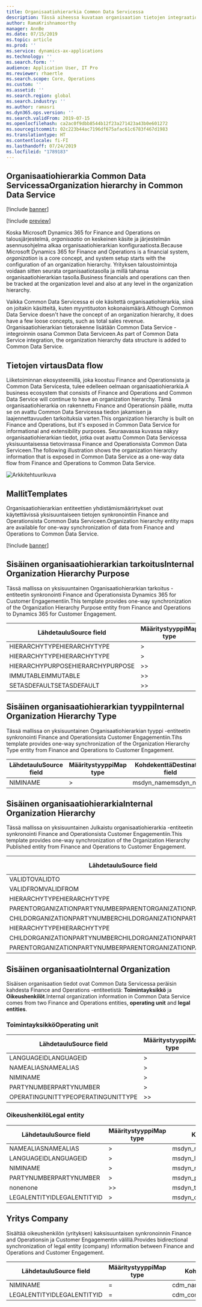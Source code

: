 ```yaml
---
title: Organisaatiohierarkia Common Data Servicessa
description: Tässä aiheessa kuvataan organisaation tietojen integraatiota Finance and Operationsin ja Common Data Servicen välillä.
author: RamaKrishnamoorthy
manager: AnnBe
ms.date: 07/15/2019
ms.topic: article
ms.prod: ''
ms.service: dynamics-ax-applications
ms.technology: ''
ms.search.form: ''
audience: Application User, IT Pro
ms.reviewer: rhaertle
ms.search.scope: Core, Operations
ms.custom: ''
ms.assetid: ''
ms.search.region: global
ms.search.industry: ''
ms.author: ramasri
ms.dyn365.ops.version: ''
ms.search.validFrom: 2019-07-15
ms.openlocfilehash: ca2ac0f9dbb8544b12f23a271423a43b0e601272
ms.sourcegitcommit: 02c223b44ac7196df675afac61c6783f467d1983
ms.translationtype: HT
ms.contentlocale: fi-FI
ms.lasthandoff: 07/24/2019
ms.locfileid: "1789183"
---
```

## <a name="organization-hierarchy-in-common-data-service"></a><span data-ttu-id="c6e59-103">Organisaatiohierarkia Common Data Servicessa</span><span class="sxs-lookup"><span data-stu-id="c6e59-103">Organization hierarchy in Common Data Service</span></span>

[!include [banner](../includes/banner.md)]

[!include [preview](../includes/preview-banner.md)]

<span data-ttu-id="c6e59-104">Koska Microsoft Dynamics 365 for Finance and Operations on talousjärjestelmä, *organisaatio* on keskeinen käsite ja järjestelmän asennusohjelma alkaa organisaatiohierarkian konfiguraatiosta.</span><span class="sxs-lookup"><span data-stu-id="c6e59-104">Because Microsoft Dynamics 365 for Finance and Operations is a financial system, *organization* is a core concept, and system setup starts with the configuration of an organization hierarchy.</span></span> <span data-ttu-id="c6e59-105">Yrityksen taloustoimintoja voidaan sitten seurata organisaatiotasolla ja millä tahansa organisaatiohierarkian tasolla.</span><span class="sxs-lookup"><span data-stu-id="c6e59-105">Business financials and operations can then be tracked at the organization level and also at any level in the organization hierarchy.</span></span>

<span data-ttu-id="c6e59-106">Vaikka Common Data Servicessa ei ole käsitettä organisaatiohierarkia, siinä on joitakin käsitteitä, kuten myyntituoton kokonaismäärä.</span><span class="sxs-lookup"><span data-stu-id="c6e59-106">Although Common Data Service doesn't have the concept of an organization hierarchy, it does have a few loose concepts, such as total sales revenue.</span></span> <span data-ttu-id="c6e59-107">Organisaatiohierarkian tietorakenne lisätään Common Data Service -integroinnin osana Common Data Serviceen.</span><span class="sxs-lookup"><span data-stu-id="c6e59-107">As part of Common Data Service integration, the organization hierarchy data structure is added to Common Data Service.</span></span>

## <a name="data-flow"></a><span data-ttu-id="c6e59-108">Tietojen virtaus</span><span class="sxs-lookup"><span data-stu-id="c6e59-108">Data flow</span></span>

<span data-ttu-id="c6e59-109">Liiketoiminnan ekosysteemillä, joka koostuu Finance and Operationsista ja Common Data Servicesta, tulee edelleen oelmaan organisaatiohierarkia.</span><span class="sxs-lookup"><span data-stu-id="c6e59-109">A business ecosystem that consists of Finance and Operations and Common Data Service will continue to have an organization hierarchy.</span></span> <span data-ttu-id="c6e59-110">Tämä organisaatiohierarkia on rakennettu Finance and Operationsin päälle, mutta se on avattu Common Data Servicessa tiedon jakamisen ja laajennettavuuden tarkoituksia varten.</span><span class="sxs-lookup"><span data-stu-id="c6e59-110">This organization hierarchy is built on Finance and Operations, but it's exposed in Common Data Service for informational and extensibility purposes.</span></span> <span data-ttu-id="c6e59-111">Seuraavassa kuvassa näkyy organisaatiohierarkian tiedot, jotka ovat avattu Common Data Servicessa yksisuuntaisessa tietovirrassa Finance and Operationsista Common Data Serviceen.</span><span class="sxs-lookup"><span data-stu-id="c6e59-111">The following illustration shows the organization hierarchy information that is exposed in Common Data Service as a one-way data flow from Finance and Operations to Common Data Service.</span></span>

![Arkkitehtuurikuva](media/dual-write-data-flow.png)

## <a name="templates"></a><span data-ttu-id="c6e59-113">Mallit</span><span class="sxs-lookup"><span data-stu-id="c6e59-113">Templates</span></span>

<span data-ttu-id="c6e59-114">Organisaatiohierarkian entiteettien yhdistämismäärirtykset ovat käytettävissä yksisuuntaiseen tietojen synkronointiin Finance and Operationsista Common Data Serviceen.</span><span class="sxs-lookup"><span data-stu-id="c6e59-114">Organization hierarchy entity maps are available for one-way synchronization of data from Finance and Operations to Common Data Service.</span></span>

[!include [banner](../includes/dual-write-symbols.md)]

## <a name="internal-organization-hierarchy-purpose"></a><span data-ttu-id="c6e59-115">Sisäinen organisaatiohierarkian tarkoitus</span><span class="sxs-lookup"><span data-stu-id="c6e59-115">Internal Organization Hierarchy Purpose</span></span>

<span data-ttu-id="c6e59-116">Tässä mallissa on yksisuuntainen Organisaatiohierarkian tarkoitus -entiteetin synkronointi Finance and Operationsista Dynamics 365 for Customer Engagementiin.</span><span class="sxs-lookup"><span data-stu-id="c6e59-116">This template provides one-way synchronization of the Organization Hierarchy Purpose entity from Finance and Operations to Dynamics 365 for Customer Engagement.</span></span>

<!-- ![architecture image](media/dual-write-purpose.png) -->

<span data-ttu-id="c6e59-117">Lähdetaulu</span><span class="sxs-lookup"><span data-stu-id="c6e59-117">Source field</span></span> | <span data-ttu-id="c6e59-118">Määritystyyppi</span><span class="sxs-lookup"><span data-stu-id="c6e59-118">Map type</span></span> | <span data-ttu-id="c6e59-119">Kohdekenttä</span><span class="sxs-lookup"><span data-stu-id="c6e59-119">Destination field</span></span>
---|---|---
<span data-ttu-id="c6e59-120">HIERARCHYTYPE</span><span class="sxs-lookup"><span data-stu-id="c6e59-120">HIERARCHYTYPE</span></span> | \> | <span data-ttu-id="c6e59-121">msdyn\_hierarchypurposetypename</span><span class="sxs-lookup"><span data-stu-id="c6e59-121">msdyn\_hierarchypurposetypename</span></span>
<span data-ttu-id="c6e59-122">HIERARCHYTYPE</span><span class="sxs-lookup"><span data-stu-id="c6e59-122">HIERARCHYTYPE</span></span> | \> | <span data-ttu-id="c6e59-123">msdyn\_hierarchytype.msdyn\_name</span><span class="sxs-lookup"><span data-stu-id="c6e59-123">msdyn\_hierarchytype.msdyn\_name</span></span>
<span data-ttu-id="c6e59-124">HIERARCHYPURPOSE</span><span class="sxs-lookup"><span data-stu-id="c6e59-124">HIERARCHYPURPOSE</span></span> | \>\> | <span data-ttu-id="c6e59-125">msdyn\_hierarchypurpose</span><span class="sxs-lookup"><span data-stu-id="c6e59-125">msdyn\_hierarchypurpose</span></span>
<span data-ttu-id="c6e59-126">IMMUTABLE</span><span class="sxs-lookup"><span data-stu-id="c6e59-126">IMMUTABLE</span></span> | \>\> | <span data-ttu-id="c6e59-127">msdyn\_immutable</span><span class="sxs-lookup"><span data-stu-id="c6e59-127">msdyn\_immutable</span></span>
<span data-ttu-id="c6e59-128">SETASDEFAULT</span><span class="sxs-lookup"><span data-stu-id="c6e59-128">SETASDEFAULT</span></span> | \>\> | <span data-ttu-id="c6e59-129">msdyn\_setasdefault</span><span class="sxs-lookup"><span data-stu-id="c6e59-129">msdyn\_setasdefault</span></span>

## <a name="internal-organization-hierarchy-type"></a><span data-ttu-id="c6e59-130">Sisäinen organisaatiohierarkian tyyppi</span><span class="sxs-lookup"><span data-stu-id="c6e59-130">Internal Organization Hierarchy Type</span></span>

<span data-ttu-id="c6e59-131">Tässä mallissa on yksisuuntainen Organisaatiohierarkian tyyppi -entiteetin synkronointi Finance and Operationsista Customer Engagementiin.</span><span class="sxs-lookup"><span data-stu-id="c6e59-131">Tihs template provides one-way synchronization of the Organization Hierarchy Type entity from Finance and Operations to Customer Engagement.</span></span>

<!-- ![architecture image](media/dual-write-type.png) -->

<span data-ttu-id="c6e59-132">Lähdetaulu</span><span class="sxs-lookup"><span data-stu-id="c6e59-132">Source field</span></span> | <span data-ttu-id="c6e59-133">Määritystyyppi</span><span class="sxs-lookup"><span data-stu-id="c6e59-133">Map type</span></span> | <span data-ttu-id="c6e59-134">Kohdekenttä</span><span class="sxs-lookup"><span data-stu-id="c6e59-134">Destination field</span></span>
---|---|---
<span data-ttu-id="c6e59-135">NIMI</span><span class="sxs-lookup"><span data-stu-id="c6e59-135">NAME</span></span> | \> | <span data-ttu-id="c6e59-136">msdyn\_name</span><span class="sxs-lookup"><span data-stu-id="c6e59-136">msdyn\_name</span></span>

## <a name="internal-organization-hierarchy"></a><span data-ttu-id="c6e59-137">Sisäinen organisaatiohierarkia</span><span class="sxs-lookup"><span data-stu-id="c6e59-137">Internal Organization Hierarchy</span></span>

<span data-ttu-id="c6e59-138">Tässä mallissa on yksisuuntainen Julkaistu organisaatiohierarkia -entiteetin synkronointi Finance and Operationsista Customer Engagementiin.</span><span class="sxs-lookup"><span data-stu-id="c6e59-138">This template provides one-way synchronization of the Organization Hierarchy Published entity from Finance and Operations to Customer Engagement.</span></span>

<!-- ![architecture image](media/dual-write-organization.png) -->

<span data-ttu-id="c6e59-139">Lähdetaulu</span><span class="sxs-lookup"><span data-stu-id="c6e59-139">Source field</span></span> | <span data-ttu-id="c6e59-140">Määritystyyppi</span><span class="sxs-lookup"><span data-stu-id="c6e59-140">Map type</span></span> | <span data-ttu-id="c6e59-141">Kohdekenttä</span><span class="sxs-lookup"><span data-stu-id="c6e59-141">Destination field</span></span>
---|---|---
<span data-ttu-id="c6e59-142">VALIDTO</span><span class="sxs-lookup"><span data-stu-id="c6e59-142">VALIDTO</span></span> | \> | <span data-ttu-id="c6e59-143">msdyn\_validto</span><span class="sxs-lookup"><span data-stu-id="c6e59-143">msdyn\_validto</span></span>
<span data-ttu-id="c6e59-144">VALIDFROM</span><span class="sxs-lookup"><span data-stu-id="c6e59-144">VALIDFROM</span></span> | \> | <span data-ttu-id="c6e59-145">msdyn\_validfrom</span><span class="sxs-lookup"><span data-stu-id="c6e59-145">msdyn\_validfrom</span></span>
<span data-ttu-id="c6e59-146">HIERARCHYTYPE</span><span class="sxs-lookup"><span data-stu-id="c6e59-146">HIERARCHYTYPE</span></span> | \> | <span data-ttu-id="c6e59-147">msdyn\_hierarchytypename</span><span class="sxs-lookup"><span data-stu-id="c6e59-147">msdyn\_hierarchytypename</span></span>
<span data-ttu-id="c6e59-148">PARENTORGANIZATIONPARTYNUMBER</span><span class="sxs-lookup"><span data-stu-id="c6e59-148">PARENTORGANIZATIONPARTYNUMBER</span></span> | \> | <span data-ttu-id="c6e59-149">msdyn\_parentpartyid</span><span class="sxs-lookup"><span data-stu-id="c6e59-149">msdyn\_parentpartyid</span></span>
<span data-ttu-id="c6e59-150">CHILDORGANIZATIONPARTYNUMBER</span><span class="sxs-lookup"><span data-stu-id="c6e59-150">CHILDORGANIZATIONPARTYNUMBER</span></span> | \> | <span data-ttu-id="c6e59-151">msdyn\_childpartyid</span><span class="sxs-lookup"><span data-stu-id="c6e59-151">msdyn\_childpartyid</span></span>
<span data-ttu-id="c6e59-152">HIERARCHYTYPE</span><span class="sxs-lookup"><span data-stu-id="c6e59-152">HIERARCHYTYPE</span></span> | \> | <span data-ttu-id="c6e59-153">msdyn\_hierarchytypeid.msdyn\_name</span><span class="sxs-lookup"><span data-stu-id="c6e59-153">msdyn\_hierarchytypeid.msdyn\_name</span></span>
<span data-ttu-id="c6e59-154">CHILDORGANIZATIONPARTYNUMBER</span><span class="sxs-lookup"><span data-stu-id="c6e59-154">CHILDORGANIZATIONPARTYNUMBER</span></span> | \> | <span data-ttu-id="c6e59-155">msdyn\_childid.msdyn\_partynumber</span><span class="sxs-lookup"><span data-stu-id="c6e59-155">msdyn\_childid.msdyn\_partynumber</span></span>
<span data-ttu-id="c6e59-156">PARENTORGANIZATIONPARTYNUMBER</span><span class="sxs-lookup"><span data-stu-id="c6e59-156">PARENTORGANIZATIONPARTYNUMBER</span></span> | \> | <span data-ttu-id="c6e59-157">msdyn\_parentid.msdyn\_partynumber</span><span class="sxs-lookup"><span data-stu-id="c6e59-157">msdyn\_parentid.msdyn\_partynumber</span></span>

## <a name="internal-organization"></a><span data-ttu-id="c6e59-158">Sisäinen organisaatio</span><span class="sxs-lookup"><span data-stu-id="c6e59-158">Internal Organization</span></span>

<span data-ttu-id="c6e59-159">Sisäisen organisaation tiedot ovat Common Data Servicessa peräisin kahdesta Finance and Operations -entiteetistä: **Toimintayksikkö** ja **Oikeushenkilöt**.</span><span class="sxs-lookup"><span data-stu-id="c6e59-159">Internal organization information in Common Data Service comes from two Finance and Operations entities, **operating unit** and **legal entities**.</span></span>

<!-- ![architecture image](media/dual-write-operating-unit.png) -->

<!-- ![architecture image](media/dual-write-legal-entities.png) -->

### <a name="operating-unit"></a><span data-ttu-id="c6e59-160">Toimintayksikkö</span><span class="sxs-lookup"><span data-stu-id="c6e59-160">Operating unit</span></span>

<span data-ttu-id="c6e59-161">Lähdetaulu</span><span class="sxs-lookup"><span data-stu-id="c6e59-161">Source field</span></span> | <span data-ttu-id="c6e59-162">Määritystyyppi</span><span class="sxs-lookup"><span data-stu-id="c6e59-162">Map type</span></span> | <span data-ttu-id="c6e59-163">Kohdekenttä</span><span class="sxs-lookup"><span data-stu-id="c6e59-163">Destination field</span></span>
---|---|---
<span data-ttu-id="c6e59-164">LANGUAGEID</span><span class="sxs-lookup"><span data-stu-id="c6e59-164">LANGUAGEID</span></span> | \> | <span data-ttu-id="c6e59-165">msdyn\_languageid</span><span class="sxs-lookup"><span data-stu-id="c6e59-165">msdyn\_languageid</span></span>
<span data-ttu-id="c6e59-166">NAMEALIAS</span><span class="sxs-lookup"><span data-stu-id="c6e59-166">NAMEALIAS</span></span> | \> | <span data-ttu-id="c6e59-167">msdyn\_namealias</span><span class="sxs-lookup"><span data-stu-id="c6e59-167">msdyn\_namealias</span></span>
<span data-ttu-id="c6e59-168">NIMI</span><span class="sxs-lookup"><span data-stu-id="c6e59-168">NAME</span></span> | \> | <span data-ttu-id="c6e59-169">msdyn\_name</span><span class="sxs-lookup"><span data-stu-id="c6e59-169">msdyn\_name</span></span>
<span data-ttu-id="c6e59-170">PARTYNUMBER</span><span class="sxs-lookup"><span data-stu-id="c6e59-170">PARTYNUMBER</span></span> | \> | <span data-ttu-id="c6e59-171">msdyn\_partynumber</span><span class="sxs-lookup"><span data-stu-id="c6e59-171">msdyn\_partynumber</span></span>
<span data-ttu-id="c6e59-172">OPERATINGUNITTYPE</span><span class="sxs-lookup"><span data-stu-id="c6e59-172">OPERATINGUNITTYPE</span></span> | \>\> | <span data-ttu-id="c6e59-173">msdyn\_type</span><span class="sxs-lookup"><span data-stu-id="c6e59-173">msdyn\_type</span></span>

### <a name="legal-entity"></a><span data-ttu-id="c6e59-174">Oikeushenkilö</span><span class="sxs-lookup"><span data-stu-id="c6e59-174">Legal entity</span></span>

<span data-ttu-id="c6e59-175">Lähdetaulu</span><span class="sxs-lookup"><span data-stu-id="c6e59-175">Source field</span></span> | <span data-ttu-id="c6e59-176">Määritystyyppi</span><span class="sxs-lookup"><span data-stu-id="c6e59-176">Map type</span></span> | <span data-ttu-id="c6e59-177">Kohdekenttä</span><span class="sxs-lookup"><span data-stu-id="c6e59-177">Destination field</span></span>
---|---|---
<span data-ttu-id="c6e59-178">NAMEALIAS</span><span class="sxs-lookup"><span data-stu-id="c6e59-178">NAMEALIAS</span></span> | \> | <span data-ttu-id="c6e59-179">msdyn\_namealias</span><span class="sxs-lookup"><span data-stu-id="c6e59-179">msdyn\_namealias</span></span>
<span data-ttu-id="c6e59-180">LANGUAGEID</span><span class="sxs-lookup"><span data-stu-id="c6e59-180">LANGUAGEID</span></span> | \> | <span data-ttu-id="c6e59-181">msdyn\_languageid</span><span class="sxs-lookup"><span data-stu-id="c6e59-181">msdyn\_languageid</span></span>
<span data-ttu-id="c6e59-182">NIMI</span><span class="sxs-lookup"><span data-stu-id="c6e59-182">NAME</span></span> | \> | <span data-ttu-id="c6e59-183">msdyn\_name</span><span class="sxs-lookup"><span data-stu-id="c6e59-183">msdyn\_name</span></span>
<span data-ttu-id="c6e59-184">PARTYNUMBER</span><span class="sxs-lookup"><span data-stu-id="c6e59-184">PARTYNUMBER</span></span> | \> | <span data-ttu-id="c6e59-185">msdyn\_partynumber</span><span class="sxs-lookup"><span data-stu-id="c6e59-185">msdyn\_partynumber</span></span>
<span data-ttu-id="c6e59-186">none</span><span class="sxs-lookup"><span data-stu-id="c6e59-186">none</span></span> | \>\> | <span data-ttu-id="c6e59-187">msdyn\_type</span><span class="sxs-lookup"><span data-stu-id="c6e59-187">msdyn\_type</span></span>
<span data-ttu-id="c6e59-188">LEGALENTITYID</span><span class="sxs-lookup"><span data-stu-id="c6e59-188">LEGALENTITYID</span></span> | \> | <span data-ttu-id="c6e59-189">msdyn\_companycode</span><span class="sxs-lookup"><span data-stu-id="c6e59-189">msdyn\_companycode</span></span>

## <a name="company"></a><span data-ttu-id="c6e59-190">Yritys </span><span class="sxs-lookup"><span data-stu-id="c6e59-190">Company</span></span>

<span data-ttu-id="c6e59-191">Sisältää oikeushenkilön (yrityksen) kaksisuuntaisen synkronoinnin Finance and Operationsin ja Customer Engagementin välillä.</span><span class="sxs-lookup"><span data-stu-id="c6e59-191">Provides bidirectional synchronization of legal entity (company) information between Finance and Operations and Customer Engagement.</span></span>

<!-- ![architecture image](media/dual-write-company.png) -->

<span data-ttu-id="c6e59-192">Lähdetaulu</span><span class="sxs-lookup"><span data-stu-id="c6e59-192">Source field</span></span> | <span data-ttu-id="c6e59-193">Määritystyyppi</span><span class="sxs-lookup"><span data-stu-id="c6e59-193">Map type</span></span> | <span data-ttu-id="c6e59-194">Kohdekenttä</span><span class="sxs-lookup"><span data-stu-id="c6e59-194">Destination field</span></span>
---|---|---
<span data-ttu-id="c6e59-195">NIMI</span><span class="sxs-lookup"><span data-stu-id="c6e59-195">NAME</span></span> | = | <span data-ttu-id="c6e59-196">cdm\_name</span><span class="sxs-lookup"><span data-stu-id="c6e59-196">cdm\_name</span></span>
<span data-ttu-id="c6e59-197">LEGALENTITYID</span><span class="sxs-lookup"><span data-stu-id="c6e59-197">LEGALENTITYID</span></span> | = | <span data-ttu-id="c6e59-198">cdm\_companycode</span><span class="sxs-lookup"><span data-stu-id="c6e59-198">cdm\_companycode</span></span>
